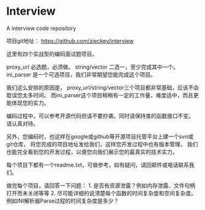 Interview
=========


A interview code repository

项目git地址： https://github.com/zieckey/interview

这里有四个实战型的编码面试题项目。

proxy_url 必选题，必须做。 string/vector 二选一，至少完成其中一个。 ini_parser 是一个可选项目，我们非常期望您能完成这个项目。

我们这么安排的原因是， proxy_url/string/vector三个项目都非常基础，应该不会耽误您太多时间。 而ini_parser这个项目稍稍有一定的工作量，难度适中，而且更能体现您的实力。

编码过程中，可以参考开源代码但请不要抄袭。同时请保持类的函数接口不变。 请认真对待。

另外，您编码时，也这样在google或github等开源项目托管平台上建一个svn或git仓库， 将您完成的项目地址发给我们，这样您开发过程中也有版本管理， 我们也能完全看到您的开发过程，以便您向我们展示您的最真实的技术实力。

每个项目下都有一个readme.txt，可做参考。如有疑问，请回邮件或电话联系我们。

做完每个项目，请回答一下问题： 1. 是否有资源泄露？例如内存泄露、文件句柄打开而未关闭等等 2. 尽可能详细的说清楚每个函数的时间复杂度和空间复杂度。例如INI解析器Parse过程的时间复杂度是多少？
